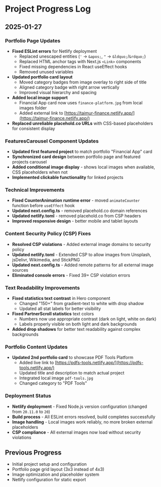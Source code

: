 # Project Progress Log

## 2025-01-27

### Portfolio Page Updates
- **Fixed ESLint errors** for Netlify deployment
  - Replaced unescaped entities (`'` → `&apos;`, `"` → `&ldquo;`/`&rdquo;`)
  - Replaced HTML anchor tags with Next.js `<Link>` components
  - Fixed missing dependencies in React useEffect hooks
  - Removed unused variables
- **Updated portfolio card layout**
  - Moved category badges from image overlay to right side of title
  - Aligned category badge with right arrow vertically
  - Improved visual hierarchy and spacing
- **Added local image support**
  - Financial App card now uses `finance-platform.jpg` from local images folder
  - Added external link to [https://taimur-finance.netlify.app/](https://taimur-finance.netlify.app/)
- **Replaced unreliable placehold.co URLs** with CSS-based placeholders for consistent display

### FeaturesCarousel Component Updates
- **Updated first featured project** to match portfolio "Financial App" card
- **Synchronized card design** between portfolio page and featured projects carousel
- **Added conditional image display** - shows local images when available, CSS placeholders when not
- **Implemented clickable functionality** for linked projects

### Technical Improvements
- **Fixed CounterAnimation runtime error** - moved `animateCounter` function before `useEffect` hook
- **Updated next.config.ts** - removed placehold.co domain references
- **Updated netlify.toml** - removed placehold.co from CSP headers
- **Improved responsive design** - better mobile and tablet layouts

### Content Security Policy (CSP) Fixes
- **Resolved CSP violations** - Added external image domains to security policy
- **Updated netlify.toml** - Extended CSP to allow images from Unsplash, jsDelivr, Wikimedia, and StickPNG
- **Updated next.config.ts** - Added remote patterns for all external image sources
- **Eliminated console errors** - Fixed 39+ CSP violation errors

### Text Readability Improvements
- **Fixed statistics text contrast** in Hero component
  - Changed "150+" from gradient-text to white with drop shadow
  - Updated all stat labels for better visibility
- **Fixed PartnerScroll statistics** text colors
  - Numbers now use appropriate contrast (dark on light, white on dark)
  - Labels properly visible on both light and dark backgrounds
- **Added drop shadows** for better text readability against complex backgrounds

### Portfolio Content Updates
- **Updated 2nd portfolio card** to showcase PDF Tools Platform
  - Added live link to [https://pdfs-tools.netlify.app/](https://pdfs-tools.netlify.app/)
  - Updated title and description to match actual project
  - Integrated local image `pdf-tools.jpg`
  - Changed category to "PDF Tools"

### Deployment Status
- **Netlify deployment** - Fixed Node.js version configuration (changed from `20.11.0` to `20`)
- **Build process** - All ESLint errors resolved, build completes successfully
- **Image handling** - Local images work reliably, no more broken external placeholders
- **CSP compliance** - All external images now load without security violations

## Previous Progress
- Initial project setup and configuration
- Portfolio page grid layout (3x3 instead of 4x3)
- Image optimization and placeholder system
- Netlify configuration for static export

